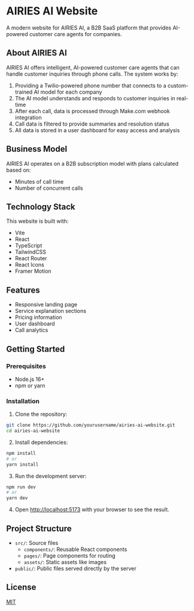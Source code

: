 # AIRIES AI Website

A modern website for AIRIES AI, a B2B SaaS platform that provides AI-powered customer care agents for companies.

## About AIRIES AI

AIRIES AI offers intelligent, AI-powered customer care agents that can handle customer inquiries through phone calls. The system works by:

1. Providing a Twilio-powered phone number that connects to a custom-trained AI model for each company
2. The AI model understands and responds to customer inquiries in real-time
3. After each call, data is processed through Make.com webhook integration
4. Call data is filtered to provide summaries and resolution status
5. All data is stored in a user dashboard for easy access and analysis

## Business Model

AIRIES AI operates on a B2B subscription model with plans calculated based on:
- Minutes of call time
- Number of concurrent calls

## Technology Stack

This website is built with:

- Vite
- React
- TypeScript
- TailwindCSS
- React Router
- React Icons
- Framer Motion

## Features

- Responsive landing page
- Service explanation sections
- Pricing information
- User dashboard
- Call analytics

## Getting Started

### Prerequisites

- Node.js 16+ 
- npm or yarn

### Installation

1. Clone the repository:
```bash
git clone https://github.com/yourusername/airies-ai-website.git
cd airies-ai-website
```

2. Install dependencies:
```bash
npm install
# or
yarn install
```

3. Run the development server:
```bash
npm run dev
# or
yarn dev
```

4. Open [http://localhost:5173](http://localhost:5173) with your browser to see the result.

## Project Structure

- `src/`: Source files
  - `components/`: Reusable React components
  - `pages/`: Page components for routing
  - `assets/`: Static assets like images
- `public/`: Public files served directly by the server

## License

[MIT](LICENSE)
